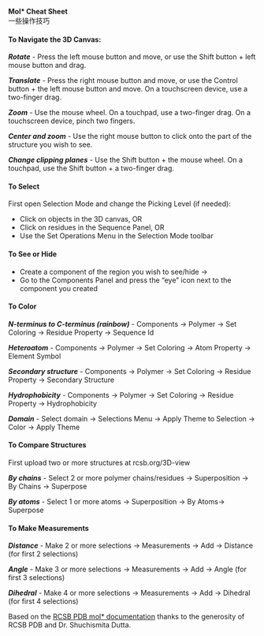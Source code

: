﻿**Mol\* Cheat Sheet**  
一些操作技巧

#### **To Navigate the 3D Canvas:**

**_Rotate_** - Press the left mouse button and move, or use the Shift button + left mouse button and drag.

**_Translate_** - Press the right mouse button and move, or use the Control button + the left mouse button and move. On a touchscreen device, use a two-finger drag.

**_Zoom_** - Use the mouse wheel. On a touchpad, use a two-finger drag. On a touchscreen device, pinch two fingers.

**_Center and zoom_** - Use the right mouse button to click onto the part of the structure you wish to see.

**_Change clipping planes_** - Use the Shift button + the mouse wheel. On a touchpad, use the Shift button + a two-finger drag.

#### **To Select**

First open Selection Mode and change the Picking Level (if needed):

- Click on objects in the 3D canvas, OR
- Click on residues in the Sequence Panel, OR
- Use the Set Operations Menu in the Selection Mode toolbar

#### **To See or Hide**

- Create a component of the region you wish to see/hide →
- Go to the Components Panel and press the “eye” icon next to the component you created

#### **To Color**

**_N-terminus to C-terminus (rainbow)_** - Components → Polymer → Set Coloring → Residue Property → Sequence Id

**_Heteroatom_** - Components → Polymer → Set Coloring → Atom Property → Element Symbol

**_Secondary structure_** - Components → Polymer → Set Coloring → Residue Property → Secondary Structure

**_Hydrophobicity_** - Components → Polymer → Set Coloring → Residue Property → Hydrophobicity

**_Domain_** - Select domain → Selections Menu → Apply Theme to Selection → Color → Apply Theme

#### **To Compare Structures**

First upload two or more structures at rcsb.org/3D-view

**_By chains_** - Select 2 or more polymer chains/residues → Superposition → By Chains → Superpose

**_By atoms_** - Select 1 or more atoms → Superposition → By Atoms→ Superpose

#### **To Make Measurements**

**_Distance_** - Make 2 or more selections → Measurements → Add → Distance (for first 2 selections)

**_Angle_** - Make 3 or more selections → Measurements → Add → Angle (for first 3 selections)

**_Dihedral_** - Make 4 or more selections → Measurements → Add → Dihedral (for first 4 selections)

Based on the [RCSB PDB mol\* documentation](https://www.rcsb.org/3d-view/molstar/help/getting-started) thanks to the generosity of RCSB PDB and Dr. Shuchismita Dutta.
